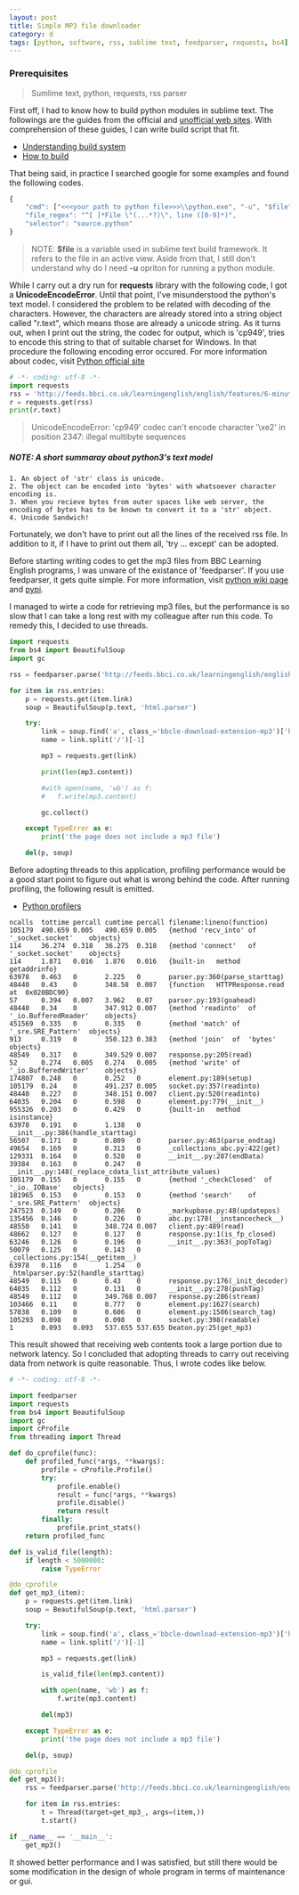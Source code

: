 ```yaml
---
layout: post
title: Simple MP3 file downloader
category: d
tags: [python, software, rss, sublime text, feedparser, requests, bs4]
---
```


### Prerequisites
 > Sumlime text, python, requests, rss parser

First off, I had to know how to build python modules in sublime text. The followings are the guides from the official and [unofficial web sites](http://www.sublimetext.com/docs/build). With comprehension of these guides, I can write build script that fit.
 * [Understanding build system](http://www.sublimetext.com/docs/build)
 * [How to build](http://sublime-text-unofficial-documentation.readthedocs.org/en/latest/reference/build_systems.html)

That being said, in practice I searched google for some examples and found the following codes.

```javascript
{
    "cmd": ["<<<your path to python file>>>\\python.exe", "-u", "$file",],
    "file_regex": "^[ ]*File \"(...*?)\", line ([0-9]*)",
    "selector": "source.python"
}
```

> NOTE: <strong>$file</strong> is a variable used in sublime text build framework. It refers to the file in an active view. Aside from that, I still don't understand why do I need <strong>-u</strong> opriton for running a python module.

While I carry out a dry run for <strong>requests</strong> library with the following code, I got a <strong>UnicodeEncodeError</strong>. Until that point, I've misunderstood the python's text model. I considered the problem to be related with decoding of the characters. However, the characters are already stored into a string object called "r.text", which means those are already a unicode string. As it turns out, when I print out the string, the codec for output, which is 'cp949', tries to encode this string to that of suitable charset for Windows. In that procedure the following encoding error occured. For more information about codec, visit [Python official site](https://docs.python.org/3/library/codecs.html)

```python
# -*- coding: utf-8 -*-
import requests
rss = 'http://feeds.bbci.co.uk/learningenglish/english/features/6-minute-english/rss'
r = requests.get(rss)
print(r.text)
```

> UnicodeEncodeError: 'cp949' codec can't encode character '\xe2' in position 2347: illegal multibyte sequences

##### NOTE: A short summaray about python3's text model
```
1. An object of 'str' class is unicode.
2. The object can be encoded into 'bytes' with whatsoever character encoding is.
3. When you recieve bytes from outer spaces like web server, the encoding of bytes has to be known to convert it to a 'str' object.
4. Unicode Sandwich!
```

Fortunately, we don't have to print out all the lines of the received rss file. In addition to it, if I have to print out them all, 'try ... except' can be adopted.

Before starting writing codes to get the mp3 files from BBC Learning English programs, I was unware of the existance of 'feedparser'. If you use feedparser, it gets quite simple. For more information, visit [python wiki page](https://wiki.python.org/moin/RssLibraries) and [pypi](https://pypi.python.org/pypi/feedparser).


I managed to wirte a code for retrieving mp3 files, but the performance is so slow that I can take a long rest with my colleague after run this code. To remedy this, I decided to use threads.

```python
import requests
from bs4 import BeautifulSoup
import gc

rss = feedparser.parse('http://feeds.bbci.co.uk/learningenglish/english/features/6-minute-english/rss')

for item in rss.entries:
    p = requests.get(item.link)
    soup = BeautifulSoup(p.text, 'html.parser')

    try:
        link = soup.find('a', class_='bbcle-download-extension-mp3')['href']
        name = link.split('/')[-1]

        mp3 = requests.get(link)

        print(len(mp3.content))

        #with open(name, 'wb') as f:
        #   f.write(mp3.content)

        gc.collect()

    except TypeError as e:
        print('the page does not include a mp3 file')

    del(p, soup)
```

Before adopting threads to this application, profiling performance would be a good start point to figure out what is wrong behind the code. After running profiling, the following result is emitted.

 * [Python profilers](https://pymotw.com/2/profile/)

```
ncalls  tottime percall cumtime percall filename:lineno(function)
105179  490.659 0.005   490.659 0.005   {method 'recv_into' of  '_socket.socket'    objects}
114     36.274  0.318   36.275  0.318   {method 'connect'   of  '_socket.socket'    objects}
114     1.871   0.016   1.876   0.016   {built-in   method  getaddrinfo}
63978   0.463   0       2.225   0       parser.py:360(parse_starttag)
48440   0.43    0       348.58  0.007   {function   HTTPResponse.read   at  0x020BDC90}
57      0.394   0.007   3.962   0.07    parser.py:193(goahead)
48440   0.34    0       347.912 0.007   {method 'readinto'  of  '_io.BufferedReader'    objects}
451569  0.335   0       0.335   0       {method 'match' of  '_sre.SRE_Pattern'  objects}
913     0.319   0       350.123 0.383   {method 'join'  of  'bytes' objects}
48549   0.317   0       349.529 0.007   response.py:205(read)
52      0.274   0.005   0.274   0.005   {method 'write' of  '_io.BufferedWriter'    objects}
174807  0.248   0       0.252   0       element.py:189(setup)
105179  0.24    0       491.237 0.005   socket.py:357(readinto)
48440   0.227   0       348.151 0.007   client.py:520(readinto)
64035   0.204   0       0.598   0       element.py:779(__init__)
955326  0.203   0       0.429   0       {built-in   method  isinstance}
63978   0.191   0       1.138   0       __init__.py:386(handle_starttag)
56507   0.171   0       0.809   0       parser.py:463(parse_endtag)
49654   0.169   0       0.313   0       _collections_abc.py:422(get)
129331  0.164   0       0.528   0       __init__.py:287(endData)
39384   0.163   0       0.247   0       __init__.py:148(_replace_cdata_list_attribute_values)
105179  0.155   0       0.155   0       {method '_checkClosed'  of  '_io._IOBase'   objects}
181965  0.153   0       0.153   0       {method 'search'    of  '_sre.SRE_Pattern'  objects}
247523  0.149   0       0.206   0       _markupbase.py:48(updatepos)
135456  0.146   0       0.226   0       abc.py:178(__instancecheck__)
48550   0.141   0       348.724 0.007   client.py:489(read)
48662   0.127   0       0.127   0       response.py:1(is_fp_closed)
63246   0.126   0       0.196   0       __init__.py:363(_popToTag)
50079   0.125   0       0.143   0       _collections.py:154(__getitem__)
63978   0.116   0       1.254   0       _htmlparser.py:52(handle_starttag)
48549   0.115   0       0.43    0       response.py:176(_init_decoder)
64035   0.112   0       0.131   0       __init__.py:278(pushTag)
48549   0.112   0       349.768 0.007   response.py:286(stream)
103466  0.11    0       0.777   0       element.py:1627(search)
57038   0.109   0       0.606   0       element.py:1586(search_tag)
105293  0.098   0       0.098   0       socket.py:398(readable)
1       0.093   0.093   537.655 537.655 Deaton.py:25(get_mp3)
```
This result showed that receiving web contents took a large portion due to network latency. So I concluded that adopting threads to carry out receiving data from network is quite reasonable. Thus, I wrote codes like below.

```python
# -*- coding: utf-8 -*-

import feedparser
import requests
from bs4 import BeautifulSoup
import gc
import cProfile
from threading import Thread

def do_cprofile(func):
    def profiled_func(*args, **kwargs):
        profile = cProfile.Profile()
        try:
            profile.enable()
            result = func(*args, **kwargs)
            profile.disable()
            return result
        finally:
            profile.print_stats()
    return profiled_func

def is_valid_file(length):
    if length < 5000000:
        raise TypeError

@do_cprofile
def get_mp3_(item):
    p = requests.get(item.link)
    soup = BeautifulSoup(p.text, 'html.parser')

    try:
        link = soup.find('a', class_='bbcle-download-extension-mp3')['href']
        name = link.split('/')[-1]

        mp3 = requests.get(link)

        is_valid_file(len(mp3.content))

        with open(name, 'wb') as f:
            f.write(mp3.content)

        del(mp3)

    except TypeError as e:
        print('the page does not include a mp3 file')

    del(p, soup)

@do_cprofile
def get_mp3():
    rss = feedparser.parse('http://feeds.bbci.co.uk/learningenglish/english/features/6-minute-english/rss')

    for item in rss.entries:
        t = Thread(target=get_mp3_, args=(item,))
        t.start()

if __name__ == '__main__':
    get_mp3()
```
<script src="https://gist.github.com/aichaku/c256fb6a996a6e41c95f.js"></script>

It showed better performance and I was satisfied, but still there would be some modification in the design of whole program in terms of maintenance or gui.